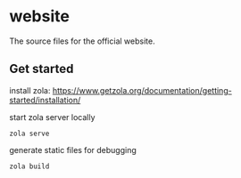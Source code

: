 # website
The source files for the official website.

## Get started
install zola: https://www.getzola.org/documentation/getting-started/installation/

start zola server locally
```
zola serve
```

generate static files for debugging
```
zola build
```